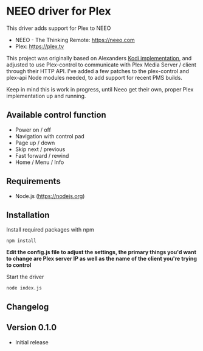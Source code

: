 # NEEO driver for Plex
This driver adds support for Plex to NEEO

* NEEO - The Thinking Remote: https://neeo.com
* Plex: https://plex.tv

This project was originally based on Alexanders [Kodi implementation](https://github.com/alxbauer/neeo-driver-kodi), and adjusted to use Plex-control to communicate with Plex Media Server / client through their HTTP API. I've added a few patches to the plex-control and plex-api Node modules needed, to add support for recent PMS builds.

Keep in mind this is work in progress, until Neeo get their own, proper Plex implementation up and running.

## Available control function
* Power on / off
* Navigation with control pad
* Page up / down
* Skip next / previous
* Fast forward / rewind
* Home / Menu / Info

## Requirements
* Node.js (https://nodejs.org)

## Installation

Install required packages with npm
```
npm install
```
**Edit the config.js file to adjust the settings, the primary things you'd want to change are Plex server IP as well as the name of the client you're trying to control**

Start the driver
```
node index.js 
```

## Changelog

## Version 0.1.0
- Initial release